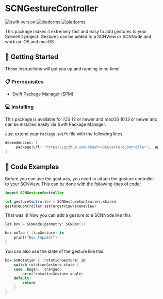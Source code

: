 # SCNGestureController

[![swift version](https://img.shields.io/badge/swift-5.2+-brightgreen.svg)](https://swift.org/download)
[![platforms](https://img.shields.io/badge/platforms-%20macOS%20-brightgreen.svg)](#)
[![platforms](https://img.shields.io/badge/platforms-%20iOS%20-brightgreen.svg)](#)

This package makes it extremely fast and easy to add gestures to your SceneKit project. Gestures can be added to a SCNView or SCNNode and work on iOS and macOS.

## 🚀 Getting Started

These instructions will get you up and running in no time!

### 📋 Prerequisites

* [Swift Package Manager (SPM)](https://github.com/apple/swift-package-manager)

### 💻 Installing

This package is available for iOS 12 or newer and macOS 10.13 or newer and can be installed easily via Swift Package Manager.

Just extend your `Package.swift` file with the following lines:

```swift
dependencies: [
    .package(url: "https://github.com/rkaehn/SCNGestureController", .upToNextMajor(from: "1.0.0"))
]
```

## 📝 Code Examples

Before you can use the gestures, you need to attach the gesture controller to your SCNView. This can be done with the following lines of code:
```swift
import SCNGestureController

let gestureController = SCNGestureController.shared
gestureController.setTargetView(sceneView)
```

That was it! Now you can add a gesture to a SCNNode like this:
```swift
let box = SCNNode(geometry: SCNBox())

box.onTap { (tapGesture) in
    print("Box tapped!")
}
```

You can also use the state of the gesture like this:
```swift
box.onRotation { (rotationGesture) in
    switch rotationGesture.state {
    case .began, .changed:
        print(rotationGesture.angle)
    default:
        return
    }
}
```
